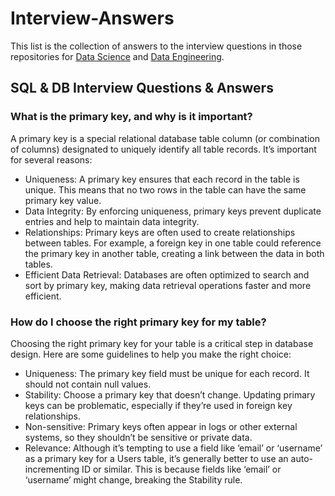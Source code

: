 # Interview-Answers
This list is the collection of answers to the interview questions in those repositories for [Data Science](https://github.com/longnguyendata/Data-Science-Interview-Questions-Answers) and [Data Engineering](https://github.com/longnguyendata/Data-Engineering-Interview-Questions-Answers).

## SQL & DB Interview Questions & Answers 

### What is the primary key, and why is it important?
A primary key is a special relational database table column (or combination of columns) designated to uniquely identify all table records. It’s important for several reasons:
* Uniqueness: A primary key ensures that each record in the table is unique. This means that no two rows in the table can have the same primary key value.
* Data Integrity: By enforcing uniqueness, primary keys prevent duplicate entries and help to maintain data integrity.
* Relationships: Primary keys are often used to create relationships between tables. For example, a foreign key in one table could reference the primary key in another table, creating a link between the data in both tables.
* Efficient Data Retrieval: Databases are often optimized to search and sort by primary key, making data retrieval operations faster and more efficient.

### How do I choose the right primary key for my table?
Choosing the right primary key for your table is a critical step in database design. Here are some guidelines to help you make the right choice:
* Uniqueness: The primary key field must be unique for each record. It should not contain null values.
* Stability: Choose a primary key that doesn’t change. Updating primary keys can be problematic, especially if they’re used in foreign key relationships.
* Non-sensitive: Primary keys often appear in logs or other external systems, so they shouldn’t be sensitive or private data.
* Relevance: Although it’s tempting to use a field like ‘email’ or ‘username’ as a primary key for a Users table, it’s generally better to use an auto-incrementing ID or similar. This is because fields like ‘email’ or ‘username’ might change, breaking the Stability rule.
